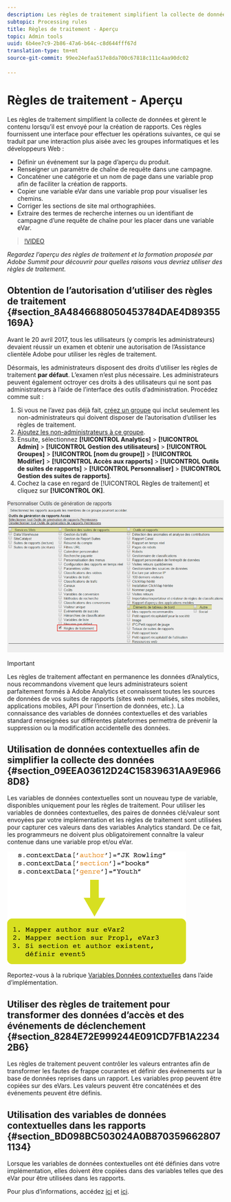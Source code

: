 ```yaml
---
description: Les règles de traitement simplifient la collecte de données et gèrent le contenu lorsqu’il est envoyé pour la création de rapports.
subtopic: Processing rules
title: Règles de traitement - Aperçu
topic: Admin tools
uuid: 6b4ee7c9-2b86-47a6-b64c-c8d644fff67d
translation-type: tm+mt
source-git-commit: 99ee24efaa517e8da700c67818c111c4aa90dc02

---
```



# Règles de traitement - Aperçu

Les règles de traitement simplifient la collecte de données et gèrent le contenu lorsqu’il est envoyé pour la création de rapports. Ces règles fournissent une interface pour effectuer les opérations suivantes, ce qui se traduit par une interaction plus aisée avec les groupes informatiques et les développeurs Web :

* Définir un événement sur la page d’aperçu du produit.
* Renseigner un paramètre de chaîne de requête dans une campagne.
* Concaténer une catégorie et un nom de page dans une variable prop afin de faciliter la création de rapports.
* Copier une variable eVar dans une variable prop pour visualiser les chemins.
* Corriger les sections de site mal orthographiées.
* Extraire des termes de recherche internes ou un identifiant de campagne d’une requête de chaîne pour les placer dans une variable eVar.

>[!VIDEO](https://tv.adobe.com/embed/1181/16506/)

*Regardez l’aperçu des règles de traitement et la formation proposée par Adobe Summit pour découvrir pour quelles raisons vous devriez utiliser des règles de traitement.*

## Obtention de l’autorisation d’utiliser des règles de traitement {#section_8A4846688050453784DAE4D89355169A}

Avant le 20 avril 2017, tous les utilisateurs (y compris les administrateurs) devaient réussir un examen et obtenir une autorisation de l’Assistance clientèle Adobe pour utiliser les règles de traitement.

Désormais, les administrateurs disposent des droits d’utiliser les règles de traitement **par défaut**. L’examen n’est plus nécessaire. Les administrateurs peuvent également octroyer ces droits à des utilisateurs qui ne sont pas administrateurs à l’aide de l’interface des outils d’administration. Procédez comme suit :

1. Si vous ne l’avez pas déjà fait, [créez un groupe](/help/admin/user-management2/c-user-groups/groups.md) qui inclut seulement les non-administrateurs qui doivent disposer de l’autorisation d’utiliser les règles de traitement.
1. [Ajoutez les non-administrateurs à ce groupe](/help/admin/user-management2/c-user-management/t-add-user-to-group.md).
1. Ensuite, sélectionnez **[!UICONTROL Analytics]** &gt; **[!UICONTROL Admin]** &gt; **[!UICONTROL Gestion des utilisateurs]** &gt; **[!UICONTROL Groupes]** &gt; **[!UICONTROL [nom du groupe]]** &gt; **[!UICONTROL Modifier]** &gt; **[!UICONTROL Accès aux rapports]** &gt; **[!UICONTROL Outils de suites de rapports]** &gt; **[!UICONTROL Personnaliser]** &gt; **[!UICONTROL Gestion des suites de rapports]**.
1. Cochez la case en regard de [!UICONTROL Règles de traitement] et cliquez sur **[!UICONTROL OK]**.

![](assets/processing-rules.png)

>[!IMPORTANT]
>
>Les règles de traitement affectant en permanence les données d’Analytics, nous recommandons vivement que leurs administrateurs soient parfaitement formés à Adobe Analytics et connaissent toutes les sources de données de vos suites de rapports (sites web normalisés, sites mobiles, applications mobiles, API pour l’insertion de données, etc.). La connaissance des variables de données contextuelles et des variables standard renseignées sur différentes plateformes permettra de prévenir la suppression ou la modification accidentelle des données.

## Utilisation de données contextuelles afin de simplifier la collecte des données {#section_09EEA03612D24C15839631AA9E9668D8}

Les variables de données contextuelles sont un nouveau type de variable, disponibles uniquement pour les règles de traitement. Pour utiliser les variables de données contextuelles, des paires de données clé/valeur sont envoyées par votre implémentation et les règles de traitement sont utilisées pour capturer ces valeurs dans des variables Analytics standard. De ce fait, les programmeurs ne doivent plus obligatoirement connaître la valeur contenue dans une variable prop et/ou eVar.

![](assets/evar-context-map.png)

Reportez-vous à la rubrique [Variables Données contextuelles](https://marketing.adobe.com/resources/help/en_US/sc/implement/context_data_variables.html) dans l’aide d’implémentation.

## Utiliser des règles de traitement pour transformer des données d’accès et des événements de déclenchement {#section_8284E72E999244E091CD7FB1A22342B6}

Les règles de traitement peuvent contrôler les valeurs entrantes afin de transformer les fautes de frappe courantes et définir des événements sur la base de données reprises dans un rapport. Les variables prop peuvent être copiées sur des eVars. Les valeurs peuvent être concaténées et des événements peuvent être définis.

## Utilisation des variables de données contextuelles dans les rapports {#section_BD098BC503024A0B8703596628071134}

Lorsque les variables de données contextuelles ont été définies dans votre implémentation, elles doivent être copiées dans des variables telles que des eVar pour être utilisées dans les rapports.

Pour plus d’informations, accédez [ici](/help/admin/admin/c-processing-rules/processing-rules-examples/processing-rules-copy-context-data.md) et [ici](/help/admin/admin/c-processing-rules/processing-rules-examples/processing-rules-copy-context-data-event.md).
